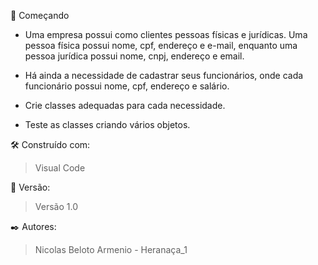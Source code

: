 🚀 Começando

* Uma empresa possui como clientes pessoas físicas e jurídicas. Uma pessoa física possui nome, cpf, endereço e e-mail, enquanto uma pessoa jurídica possui nome, cnpj, endereço e email.

* Há ainda a necessidade de cadastrar seus funcionários, onde cada funcionário possui nome, cpf, endereço e salário.

* Crie classes adequadas para cada necessidade.

* Teste as classes criando vários objetos.

🛠️ Construído com:

> Visual Code

📌 Versão:

> Versão 1.0

✒️ Autores:

> Nicolas Beloto Armenio - Heranaça_1
